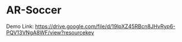 # AR-Soccer

Demo Link: https://drive.google.com/file/d/19lpXZ45RBcn8JHvRyp6-PQV13VNgA8WF/view?resourcekey
